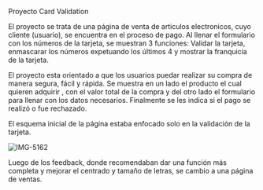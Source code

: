 Proyecto Card Validation

El proyecto se trata de una página de venta de articulos electronicos, cuyo cliente (usuario), se encuentra en el proceso de pago.
Al llenar el formulario con los números de la tarjeta, se muestran 3 funciones: Validar la tarjeta, enmascarar los números expetuando los últimos 4 y mostrar la franquicia de la tarjeta.

El proyecto esta orientado a que los usuarios puedar realizar su compra de manera segura, fácil y rápida.
Se muestra en un lado el producto el cual quieren adquirir , con el valor total de la compra y del otro lado el formulario para llenar con los datos necesarios.
Finalmente se les indica si el pago se realizó o fue rechazado.

El esquema inicial de la página estaba enfocado solo en la validación de la tarjeta.

![IMG-5162](https://user-images.githubusercontent.com/110919771/194582296-c57f4a2e-ed24-47de-849b-a4b4f30ea8a2.jpg)

Luego de los feedback, donde recomendaban dar una  función más completa y mejorar el centrado y tamaño de letras, se cambio a una página de ventas.
